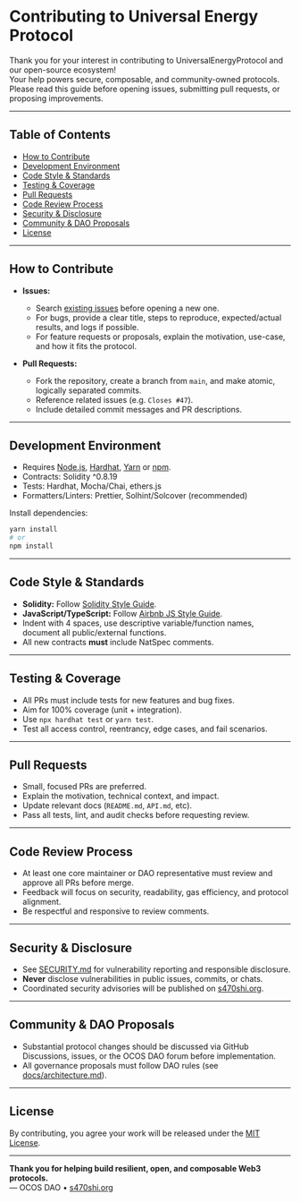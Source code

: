 
# Contributing to Universal Energy Protocol

Thank you for your interest in contributing to UniversalEnergyProtocol and our open-source ecosystem!  
Your help powers secure, composable, and community-owned protocols.  
Please read this guide before opening issues, submitting pull requests, or proposing improvements.

---

## Table of Contents
- [How to Contribute](#how-to-contribute)
- [Development Environment](#development-environment)
- [Code Style & Standards](#code-style--standards)
- [Testing & Coverage](#testing--coverage)
- [Pull Requests](#pull-requests)
- [Code Review Process](#code-review-process)
- [Security & Disclosure](#security--disclosure)
- [Community & DAO Proposals](#community--dao-proposals)
- [License](#license)

---

## How to Contribute

- **Issues:**  
  - Search [existing issues](https://github.com/s470shi/universal-energy-protocol/issues) before opening a new one.
  - For bugs, provide a clear title, steps to reproduce, expected/actual results, and logs if possible.
  - For feature requests or proposals, explain the motivation, use-case, and how it fits the protocol.

- **Pull Requests:**  
  - Fork the repository, create a branch from `main`, and make atomic, logically separated commits.
  - Reference related issues (e.g. `Closes #47`).
  - Include detailed commit messages and PR descriptions.

---

## Development Environment

- Requires [Node.js](https://nodejs.org/), [Hardhat](https://hardhat.org/), [Yarn](https://yarnpkg.com/) or [npm](https://www.npmjs.com/).
- Contracts: Solidity ^0.8.19
- Tests: Hardhat, Mocha/Chai, ethers.js
- Formatters/Linters: Prettier, Solhint/Solcover (recommended)

Install dependencies:
```bash
yarn install
# or
npm install
```

---

## Code Style & Standards

- **Solidity:** Follow [Solidity Style Guide](https://docs.soliditylang.org/en/v0.8.19/style-guide.html).
- **JavaScript/TypeScript:** Follow [Airbnb JS Style Guide](https://github.com/airbnb/javascript).
- Indent with 4 spaces, use descriptive variable/function names, document all public/external functions.
- All new contracts **must** include NatSpec comments.

---

## Testing & Coverage

- All PRs must include tests for new features and bug fixes.
- Aim for 100% coverage (unit + integration).
- Use `npx hardhat test` or `yarn test`.
- Test all access control, reentrancy, edge cases, and fail scenarios.

---

## Pull Requests

- Small, focused PRs are preferred.
- Explain the motivation, technical context, and impact.
- Update relevant docs (`README.md`, `API.md`, etc).
- Pass all tests, lint, and audit checks before requesting review.

---

## Code Review Process

- At least one core maintainer or DAO representative must review and approve all PRs before merge.
- Feedback will focus on security, readability, gas efficiency, and protocol alignment.
- Be respectful and responsive to review comments.

---

## Security & Disclosure

- See [SECURITY.md](SECURITY.md) for vulnerability reporting and responsible disclosure.
- **Never** disclose vulnerabilities in public issues, commits, or chats.
- Coordinated security advisories will be published on [s470shi.org](https://s470shi.org).

---

## Community & DAO Proposals

- Substantial protocol changes should be discussed via GitHub Discussions, issues, or the OCOS DAO forum before implementation.
- All governance proposals must follow DAO rules (see [docs/architecture.md](docs/architecture.md)).

---

## License

By contributing, you agree your work will be released under the [MIT License](LICENSE).

---

**Thank you for helping build resilient, open, and composable Web3 protocols.**  
— OCOS DAO • [s470shi.org](https://s470shi.org)
